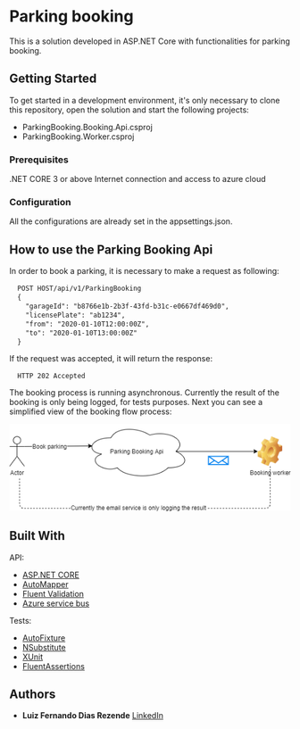 # Parking booking

This is a solution developed in ASP.NET Core with functionalities for parking booking.

## Getting Started

To get started in a development environment, it's only necessary to clone this repository, open the solution and start the following projects:

- ParkingBooking.Booking.Api.csproj
- ParkingBooking.Worker.csproj

### Prerequisites

.NET CORE 3 or above
Internet connection and access to azure cloud

### Configuration

All the configurations are already set in the appsettings.json.

## How to use the Parking Booking Api

In order to book a parking, it is necessary to make a request as following:

```
  POST HOST/api/v1/ParkingBooking
  {
    "garageId": "b8766e1b-2b3f-43fd-b31c-e0667df469d0",
    "licensePlate": "ab1234",
    "from": "2020-01-10T12:00:00Z",
    "to": "2020-01-10T13:00:00Z"
  }
```

If the request was accepted, it will return the response:

```
  HTTP 202 Accepted
```

The booking process is running asynchronous. Currently the result of the booking is only being logged, for tests purposes. Next you can see a simplified view of the booking flow process:

![booking flow](https://raw.githubusercontent.com/luizfdias/pn-assignment/master/assets/booking-flow-1.png)

## Built With
API:
* [ASP.NET CORE](https://www.asp.net/core/overview/aspnet-vnext)
* [AutoMapper](https://automapper.org/) 
* [Fluent Validation](https://fluentvalidation.net/)
* [Azure service bus](https://azure.microsoft.com/en-us/services/service-bus/)

Tests:
* [AutoFixture](https://github.com/AutoFixture/AutoFixture) 
* [NSubstitute](https://github.com/nsubstitute/NSubstitute) 
* [XUnit](https://github.com/xunit/xunit) 
* [FluentAssertions](https://github.com/fluentassertions/fluentassertions) 

## Authors

* **Luiz Fernando Dias Rezende** [LinkedIn](https://www.linkedin.com/in/lrezende-dev/)
